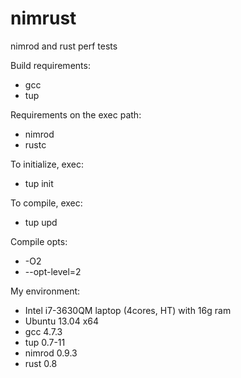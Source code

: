 nimrust
============

nimrod and rust perf tests

Build requirements:
- gcc
- tup

Requirements on the exec path:
- nimrod
- rustc

To initialize, exec:
- tup init

To compile, exec:
- tup upd

Compile opts:
- -O2
- --opt-level=2

My environment:
- Intel i7-3630QM laptop (4cores, HT) with 16g ram
- Ubuntu 13.04 x64
- gcc 4.7.3
- tup 0.7-11
- nimrod 0.9.3
- rust 0.8
